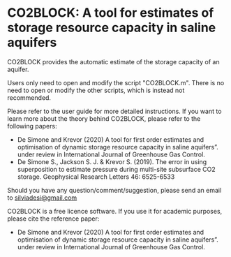 # CO2BLOCK: A tool for estimates of storage resource capacity in saline aquifers

CO2BLOCK provides the automatic estimate of the storage capacity of an aquifer. 

Users only need to open and modify the script "CO2BLOCK.m". There is no need to open or modify the other scripts, which is instead not recommended.

Please refer to the user guide for more detailed instructions. 
If you want to learn more about the theory behind CO2BLOCK, please refer to the following papers:
- De Simone and Krevor (2020) A tool for first order estimates and optimisation of dynamic storage resource capacity in saline aquifers”. under review in International Journal of Greenhouse Gas Control.
- De Simone S., Jackson S. J. & Krevor S. (2019). The error in using superposition to estimate pressure during multi-site subsurface CO2 storage. Geophysical Research Letters 46: 6525-6533 

Should you have any question/comment/suggestion, please send an email to silviadesi@gmail.com

CO2BLOCK is a free licence software.
If you use it for academic purposes, please cite the reference paper:

- De Simone and Krevor (2020) A tool for first order estimates and optimisation of dynamic storage resource capacity in saline aquifers”. under review in International Journal of Greenhouse Gas Control.
